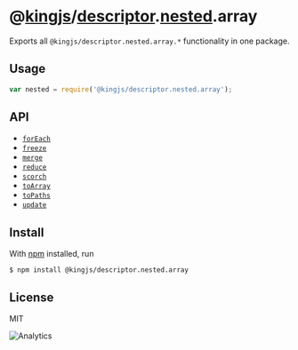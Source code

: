 # @[kingjs](https://www.npmjs.com/package/kingjs)/[descriptor](https://www.npmjs.com/package/kingjs).[nested](https://www.npmjs.com/package/@kingjs/descriptor/nested).array
Exports all `@kingjs/descriptor.nested.array.*` functionality in one package.
## Usage
```js
var nested = require('@kingjs/descriptor.nested.array');
```
## API
- [`forEach`][for-each]
- [`freeze`][freeze]
- [`merge`][merge]
- [`reduce`][reduce]
- [`scorch`][scorch]
- [`toArray`][to-array]
- [`toPaths`][to-paths]
- [`update`][update]
## Install
With [npm](https://npmjs.org/) installed, run
```
$ npm install @kingjs/descriptor.nested.array
```
## License
MIT

![Analytics](https://analytics.kingjs.net/descriptor/nested/array)

  [for-each]: https://www.npmjs.com/package/@kingjs/descriptor.nested.array.for-each
  [freeze]: https://www.npmjs.com/package/@kingjs/descriptor.nested.array.freeze
  [merge]: https://www.npmjs.com/package/@kingjs/descriptor.nested.array.merge
  [reduce]: https://www.npmjs.com/package/@kingjs/descriptor.nested.array.reduce
  [scorch]: https://www.npmjs.com/package/@kingjs/descriptor.nested.array.scorch
  [to-array]: https://www.npmjs.com/package/@kingjs/descriptor.nested.array.to-array
  [to-paths]: https://www.npmjs.com/package/@kingjs/descriptor.nested.array.to-paths
  [update]: https://www.npmjs.com/package/@kingjs/descriptor.nested.array.update